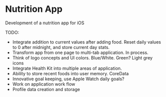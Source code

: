 # Nutrition App
Development of a nutrition app for iOS

TODO:
- Integrate addition to current values after adding food. Reset daily values to 0 after midnight, and store current day stats.
- Transform app from one page to multi-tab application. In process.
- Think of logo concepts and UI colors. Blue/White. Green? Light grey icons
- Integrate Health Kit into multiple areas of application.
- Ability to store recent foods into user memory. CoreData
- Innovative goal keeping, use Apple Watch daily goals?
- Work on application work flow
- Profile data creation and storage

